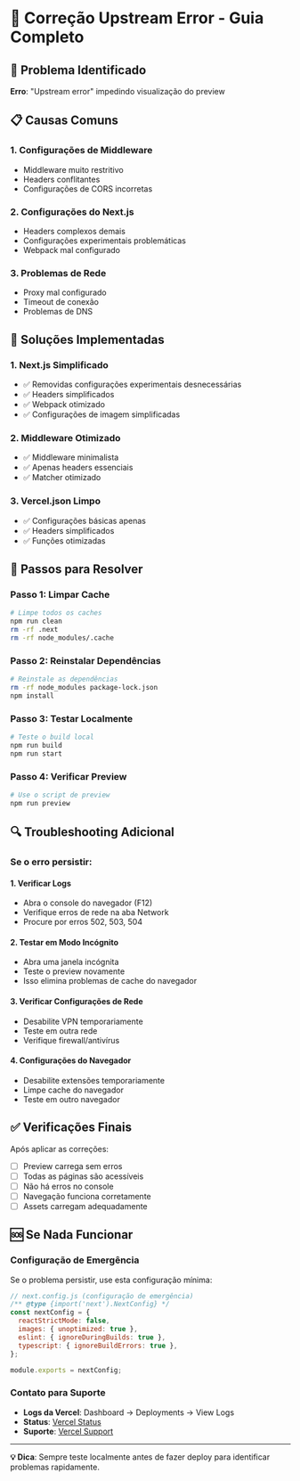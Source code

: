 # 🔧 Correção Upstream Error - Guia Completo

## 🚨 Problema Identificado
**Erro**: "Upstream error" impedindo visualização do preview

## 📋 Causas Comuns

### 1. Configurações de Middleware
- Middleware muito restritivo
- Headers conflitantes
- Configurações de CORS incorretas

### 2. Configurações do Next.js
- Headers complexos demais
- Configurações experimentais problemáticas
- Webpack mal configurado

### 3. Problemas de Rede
- Proxy mal configurado
- Timeout de conexão
- Problemas de DNS

## 🔧 Soluções Implementadas

### 1. Next.js Simplificado
- ✅ Removidas configurações experimentais desnecessárias
- ✅ Headers simplificados
- ✅ Webpack otimizado
- ✅ Configurações de imagem simplificadas

### 2. Middleware Otimizado
- ✅ Middleware minimalista
- ✅ Apenas headers essenciais
- ✅ Matcher otimizado

### 3. Vercel.json Limpo
- ✅ Configurações básicas apenas
- ✅ Headers simplificados
- ✅ Funções otimizadas

## 🚀 Passos para Resolver

### Passo 1: Limpar Cache
```bash
# Limpe todos os caches
npm run clean
rm -rf .next
rm -rf node_modules/.cache
```

### Passo 2: Reinstalar Dependências
```bash
# Reinstale as dependências
rm -rf node_modules package-lock.json
npm install
```

### Passo 3: Testar Localmente
```bash
# Teste o build local
npm run build
npm run start
```

### Passo 4: Verificar Preview
```bash
# Use o script de preview
npm run preview
```

## 🔍 Troubleshooting Adicional

### Se o erro persistir:

#### 1. Verificar Logs
- Abra o console do navegador (F12)
- Verifique erros de rede na aba Network
- Procure por erros 502, 503, 504

#### 2. Testar em Modo Incógnito
- Abra uma janela incógnita
- Teste o preview novamente
- Isso elimina problemas de cache do navegador

#### 3. Verificar Configurações de Rede
- Desabilite VPN temporariamente
- Teste em outra rede
- Verifique firewall/antivírus

#### 4. Configurações do Navegador
- Desabilite extensões temporariamente
- Limpe cache do navegador
- Teste em outro navegador

## ✅ Verificações Finais

Após aplicar as correções:

- [ ] Preview carrega sem erros
- [ ] Todas as páginas são acessíveis
- [ ] Não há erros no console
- [ ] Navegação funciona corretamente
- [ ] Assets carregam adequadamente

## 🆘 Se Nada Funcionar

### Configuração de Emergência

Se o problema persistir, use esta configuração mínima:

```javascript
// next.config.js (configuração de emergência)
/** @type {import('next').NextConfig} */
const nextConfig = {
  reactStrictMode: false,
  images: { unoptimized: true },
  eslint: { ignoreDuringBuilds: true },
  typescript: { ignoreBuildErrors: true },
};

module.exports = nextConfig;
```

### Contato para Suporte
- **Logs da Vercel**: Dashboard → Deployments → View Logs
- **Status**: [Vercel Status](https://vercel-status.com/)
- **Suporte**: [Vercel Support](https://vercel.com/support)

---

**💡 Dica**: Sempre teste localmente antes de fazer deploy para identificar problemas rapidamente.